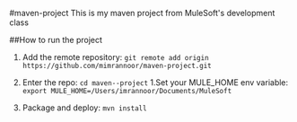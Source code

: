 #maven-­project 
This is my maven project from MuleSoft's development class

##How to run the project

1. Add the remote repository: `git remote add origin https://github.com/mimrannoor/maven-project.git`

1. Enter the repo: `cd maven-­‐project`
1.Set your MULE_HOME env variable: `export MULE_HOME=/Users/imrannoor/Documents/MuleSoft`
1. Package and deploy: `mvn install`